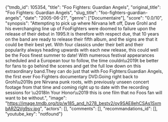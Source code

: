 {"tmdb_id": 105354, "title": "Foo Fighters: Guardian Angels", "original_title": "Foo Fighters: Guardian Angels", "slug_title": "foo-fighters-guardian-angels", "date": "2005-06-21", "genre": ["Documentaire"], "score": "0.0/10", "synopsis": "Attempting to pick up where Nirvana left off, Dave Grohl and his everchanging line up of FooFighters were doomed to failure upon the release of their debut in 1995.It is therefore with respect due, that 10 years on the band are ready to release their fifth album, and the signs are that it could be their best yet. With four classics under their belt and their popularity always heading upwards with each new release, this could well be the Foos finest summer to date! With numerous festival appearances scheduled and a European tour to follow, the time couldn\u2019t be better for fans to go behind the scenes and get the full low down on this extraordinary band.They can do just that with Foo Fighters:Guardian Angels, the first ever Foo Fighters documentary DVD.Going right back to Grohl\u2019s pre Nirvana punk roots, with previously unseen concert footage from that time and coming right up to date with the recording sessions for \u2018In Your Honor\u2019 this is one film that no Foos fan will want to be without.", "image": "https://image.tmdb.org/t/p/w185_and_h278_bestv2/oy9SAE8ehCSAs1SxmbARZQVg9sv.jpg", "actors": [], "comments": [], "recommandations_id": [], "youtube_key": "notfound"}